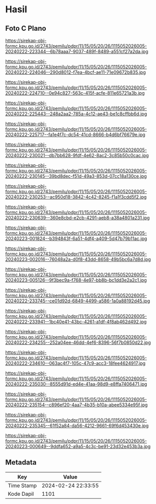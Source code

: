 # Hasil

## Foto C Plano

https://sirekap-obj-formc.kpu.go.id/2743/pemilu/pdpr/11/15/05/20/26/1115052026005-20240222-223344--6b78aaa7-9037-489f-8489-a551cf27a2da.jpg

https://sirekap-obj-formc.kpu.go.id/2743/pemilu/pdpr/11/15/05/20/26/1115052026005-20240222-224046--290d8012-f7ea-4bcf-ae11-71e09672b835.jpg

https://sirekap-obj-formc.kpu.go.id/2743/pemilu/pdpr/11/15/05/20/26/1115052026005-20240222-224710--0e94c827-563c-415f-acfe-811e65721a3b.jpg

https://sirekap-obj-formc.kpu.go.id/2743/pemilu/pdpr/11/15/05/20/26/1115052026005-20240222-225443--248a2aa2-785a-4c12-ae43-be1c8cffbb6d.jpg

https://sirekap-obj-formc.kpu.go.id/2743/pemilu/pdpr/11/15/05/20/26/1115052026005-20240222-225717--fa1e4f7c-dc54-41cd-8666-b4d6bf76679e.jpg

https://sirekap-obj-formc.kpu.go.id/2743/pemilu/pdpr/11/15/05/20/26/1115052026005-20240222-230021--db7bb628-9fdf-4e62-8ac2-3c85b50c0cac.jpg

https://sirekap-obj-formc.kpu.go.id/2743/pemilu/pdpr/11/15/05/20/26/1115052026005-20240222-230145--39bd8dec-f51d-49a3-853d-07cc18a130ce.jpg

https://sirekap-obj-formc.kpu.go.id/2743/pemilu/pdpr/11/15/05/20/26/1115052026005-20240222-230253--ac950d18-3842-4c42-8245-f1a1f3cdd5f2.jpg

https://sirekap-obj-formc.kpu.go.id/2743/pemilu/pdpr/11/15/05/20/26/1115052026005-20240222-230639--360e8cbd-e2cb-4291-aeb8-a38a4801a231.jpg

https://sirekap-obj-formc.kpu.go.id/2743/pemilu/pdpr/11/15/05/20/26/1115052026005-20240223-001824--b394843f-6a51-4df4-a409-5d47b79b11ac.jpg

https://sirekap-obj-formc.kpu.go.id/2743/pemilu/pdpr/11/15/05/20/26/1115052026005-20240223-002016--76048a2a-d0f8-43dd-8658-49b5bc6a7d8d.jpg

https://sirekap-obj-formc.kpu.go.id/2743/pemilu/pdpr/11/15/05/20/26/1115052026005-20240223-005126--9f3bec9a-f768-4e97-bb8b-bc1dd3e2a2c1.jpg

https://sirekap-obj-formc.kpu.go.id/2743/pemilu/pdpr/11/15/05/20/26/1115052026005-20240222-233745--ce01d92d-6849-4499-a586-1a0a88192d45.jpg

https://sirekap-obj-formc.kpu.go.id/2743/pemilu/pdpr/11/15/05/20/26/1115052026005-20240222-233941--1bc40e41-43bc-4261-a1df-4f8ab462d492.jpg

https://sirekap-obj-formc.kpu.go.id/2743/pemilu/pdpr/11/15/05/20/26/1115052026005-20240222-234255--252a04ee-46dd-4ef6-8396-56f7b0850d22.jpg

https://sirekap-obj-formc.kpu.go.id/2743/pemilu/pdpr/11/15/05/20/26/1115052026005-20240222-234610--063ac4f7-105c-47c9-acc3-18fee4624917.jpg

https://sirekap-obj-formc.kpu.go.id/2743/pemilu/pdpr/11/15/05/20/26/1115052026005-20240222-235030--8555d91d-ed4e-41aa-98d9-e8ffa7406471.jpg

https://sirekap-obj-formc.kpu.go.id/2743/pemilu/pdpr/11/15/05/20/26/1115052026005-20240222-235154--c896ef20-4aa7-4b35-b10a-abee5334e95f.jpg

https://sirekap-obj-formc.kpu.go.id/2743/pemilu/pdpr/11/15/05/20/26/1115052026005-20240222-235345--61f52a84-da56-4212-9661-69f6d453430e.jpg

https://sirekap-obj-formc.kpu.go.id/2743/pemilu/pdpr/11/15/05/20/26/1115052026005-20240223-000649--9ddfa652-a9a5-4c3c-be91-23d32e453b3a.jpg


## Metadata

| Key        | Value               |
| ---------- | ------------------- |
| Time Stamp | 2024-02-24 22:33:55 |
| Kode Dapil | 1101                |



